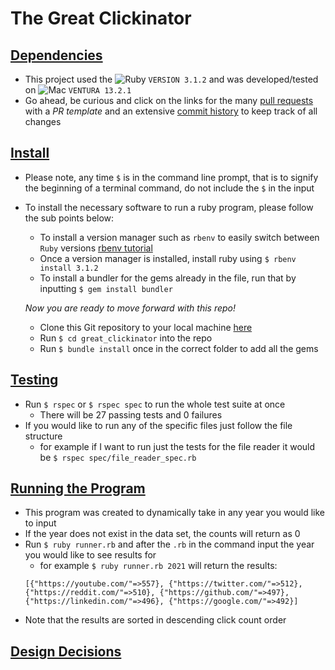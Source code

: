 # The Great Clickinator

<u>

## Dependencies
</u>

 - This project used the ![Ruby](https://img.shields.io/badge/Ruby-CC342D?style=for-the-badge&logo=ruby&logoColor=white) `VERSION 3.1.2` and was developed/tested on ![Mac](https://img.shields.io/badge/mac%20os-000000?style=for-the-badge&logo=apple&logoColor=white) `VENTURA 13.2.1`
 - Go ahead, be curious and click on the links for the many [pull requests](https://github.com/RyanChrisSmith/great_clickinator/pulls?q=is%3Apr+is%3Aclosed) with a *PR template* and an extensive [commit history](https://github.com/RyanChrisSmith/great_clickinator/commits/main) to keep track of all changes


<u>

## Install
</u>

- Please note, any time `$` is in the command line prompt, that is to signify the beginning of a terminal command, do not include the `$` in the input
- To install the necessary software to run a ruby program, please follow the sub points below:
  - To install a version manager such as `rbenv` to easily switch between `Ruby` versions [rbenv tutorial](https://www.digitalocean.com/community/tutorials/how-to-install-ruby-on-rails-with-rbenv-on-macos)
  - Once a version manager is installed, install ruby using `$ rbenv install 3.1.2`
  - To install a bundler for the gems already in the file, run that by inputting `$ gem install bundler`

  _Now you are ready to move forward with this repo!_

  - Clone this Git repository to your local machine [here](https://github.com/RyanChrisSmith/great_clickinator)
  - Run `$ cd great_clickinator` into the repo
  - Run `$ bundle install` once in the correct folder to add all the gems

<u>

## Testing
</u>

  - Run `$ rspec` or `$ rspec spec` to run the whole test suite at once
    - There will be 27 passing tests and 0 failures
  - If you would like to run any of the specific files just follow the file structure
    - for example if I want to run just the tests for the file reader it would be `$ rspec spec/file_reader_spec.rb`

<u>

## Running the Program
</u>

- This program was created to dynamically take in any year you would like to input
- If the year does not exist in the data set, the counts will return as 0
- Run `$ ruby runner.rb` and after the `.rb` in the command input the year you would like to see results for
  - for example `$ ruby runner.rb 2021` will return the results:
  ```
  [{"https://youtube.com/"=>557}, {"https://twitter.com/"=>512}, {"https://reddit.com/"=>510}, {"https://github.com/"=>497}, {"https://linkedin.com/"=>496}, {"https://google.com/"=>492}]
  ```
- Note that the results are sorted in descending click count order




<u>

## Design Decisions
</u>